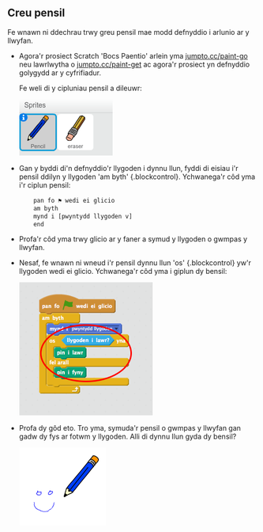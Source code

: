 ## Creu pensil

Fe wnawn ni ddechrau trwy greu pensil mae modd defnyddio i arlunio ar y llwyfan.

+ Agora'r prosiect Scratch 'Bocs Paentio' arlein yma <a href="http://jumpto.cc/paint-go" target="_blank">jumpto.cc/paint-go</a> neu lawrlwytha o <a href="http://jumpto.cc/paint-get" target="_blank">jumpto.cc/paint-get</a> ac agora'r prosiect yn defnyddio golygydd ar y cyfrifiadur.

	Fe weli di y cipluniau pensil a dileuwr:

	![screenshot](images/paint-starter.png)	

+ Gan y byddi di'n defnyddio'r llygoden i dynnu llun, fyddi di eisiau i'r pensil ddilyn y llygoden 'am byth' {.blockcontrol}.  Ychwanega'r côd yma i'r ciplun pensil:

	```blocks
		pan fo ⚑ wedi ei glicio
		am byth
   		mynd i [pwyntydd llygoden v]
		end
	```

+ Profa'r côd yma trwy glicio ar y faner a symud y llygoden o gwmpas y llwyfan.

+ Nesaf, fe wnawn ni wneud i'r pensil dynnu llun 'os' {.blockcontrol} yw'r llygoden wedi ei glicio. Ychwanega'r côd yma i giplun dy bensil:

	![screenshot](images/paint-pencil-draw-code.png)	

+ Profa dy gôd eto. Tro yma, symuda'r pensil o gwmpas y llwyfan gan gadw dy fys ar fotwm y llygoden. Alli di dynnu llun gyda dy bensil?

	![screenshot](images/paint-draw.png)
	



